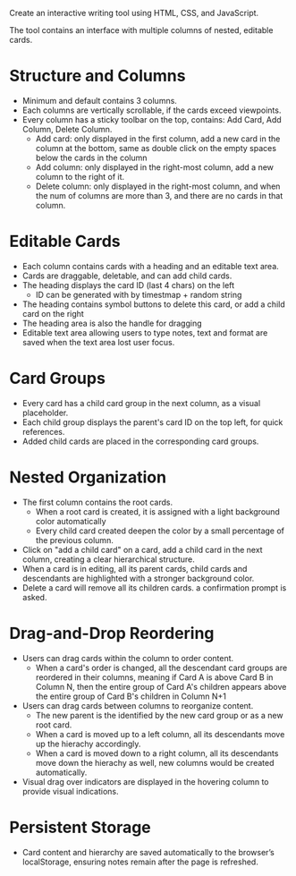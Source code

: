 Create an interactive writing tool using HTML, CSS, and JavaScript.

The tool contains an interface with multiple columns of nested, editable cards.

# Structure and Columns

- Minimum and default contains 3 columns.
- Each columns are vertically scrollable, if the cards exceed viewpoints.
- Every column has a sticky toolbar on the top, contains: Add Card, Add Column, Delete Column.
  - Add card: only displayed in the first column, add a new card in the column at the bottom, same as double click on the empty spaces below the cards in the column
  - Add column: only displayed in the right-most column, add a new column to the right of it.
  - Delete column: only displayed in the right-most column, and when the num of columns are more than 3, and there are no cards in that column.

# Editable Cards

- Each column contains cards with a heading and an editable text area.
- Cards are draggable, deletable, and can add child cards.
- The heading displays the card ID (last 4 chars) on the left
  - ID can be generated with by timestmap + random string
- The heading contains symbol buttons to delete this card, or add a child card on the right
- The heading area is also the handle for dragging
- Editable text area allowing users to type notes, text and format are saved when the text area lost user focus.

# Card Groups

- Every card has a child card group in the next column, as a visual placeholder.
- Each child group displays the parent's card ID on the top left, for quick references.
- Added child cards are placed in the corresponding card groups.

# Nested Organization

- The first column contains the root cards.
  - When a root card is created, it is assigned with a light background color automatically
  - Every child card created deepen the color by a small percentage of the previous column.
- Click on "add a child card" on a card, add a child card in the next column, creating a clear hierarchical structure.
- When a card is in editing, all its parent cards, child cards and descendants are highlighted with a stronger background color.
- Delete a card will remove all its children cards. a confirmation prompt is asked.

# Drag-and-Drop Reordering

- Users can drag cards within the column to order content.
  - When a card's order is changed, all the descendant card groups are reordered in their columns, meaning if Card A is above Card B in Column N, then the entire group of Card A's children appears above the entire group of Card B's children in Column N+1
- Users can drag cards between columns to reorganize content.
  - The new parent is the identified by the new card group or as a new root card.
  - When a card is moved up to a left column, all its descendants move up the hierachy accordingly.
  - When a card is moved down to a right column, all its descendants move down the hierachy as well, new columns would be created automatically.
- Visual drag over indicators are displayed in the hovering column to provide visual indications.

# Persistent Storage

- Card content and hierarchy are saved automatically to the browser’s localStorage, ensuring notes remain after the page is refreshed.
